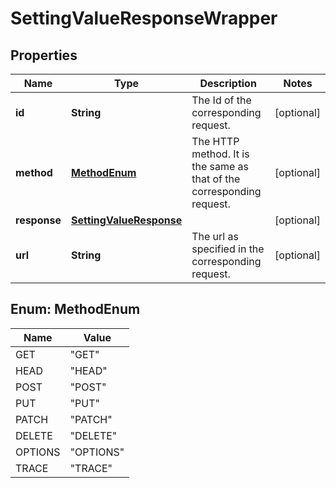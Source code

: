 

# SettingValueResponseWrapper


## Properties

| Name | Type | Description | Notes |
|------------ | ------------- | ------------- | -------------|
|**id** | **String** | The Id of the corresponding request.  |  [optional] |
|**method** | [**MethodEnum**](#MethodEnum) | The HTTP method. It is the same as that of the corresponding request.  |  [optional] |
|**response** | [**SettingValueResponse**](SettingValueResponse.md) |  |  [optional] |
|**url** | **String** | The url as specified in the corresponding request.  |  [optional] |



## Enum: MethodEnum

| Name | Value |
|---- | -----|
| GET | &quot;GET&quot; |
| HEAD | &quot;HEAD&quot; |
| POST | &quot;POST&quot; |
| PUT | &quot;PUT&quot; |
| PATCH | &quot;PATCH&quot; |
| DELETE | &quot;DELETE&quot; |
| OPTIONS | &quot;OPTIONS&quot; |
| TRACE | &quot;TRACE&quot; |




